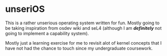 # unseriOS

This is a rather unserious operating system written for fun. Mostly going to be taking inspiration from
osdev wiki and seL4 (although I am ***definitely*** not going to implement a capability system).

Mostly just a learning exercise for me to revisit alot of kernel concepts that I have not had the
chance to touch since my undergraduate coursework.
